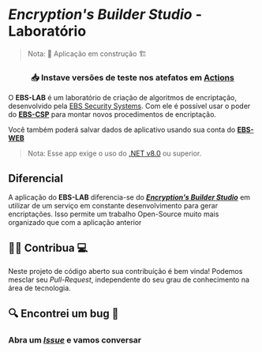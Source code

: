 # _Encryption's Builder Studio_ - Laboratório

> Nota: 🚧 Aplicação em construção 🏗️

<h3 align=center> 
  
  📥 Instave versões de teste nos atefatos em **[Actions](https://github.com/EBS-Security-Systems/EBS-LAB/actions)**

</h3>

O **EBS-LAB** é um laboratório de criação de algoritmos de encriptação, desenvolvido pela [EBS Security Systems](https://ebs-systems.epizy.com/). Com ele é possível usar o poder do **[EBS-CSP](https://csp.ebs-systems.epizy.com/)** para montar novos procedimentos de encriptação.

Você também poderá salvar dados de aplicativo usando sua conta do [**EBS-WEB**](https://web.ebs-systems.epizy.com/)

> Nota: Esse app exige o uso do [.NET v8.0](https://dotnet.microsoft.com/pt-br/download/dotnet/8.0) ou superior.

## Diferencial

A aplicação do **EBS-LAB** diferencia-se do ***[Encryption's Builder Studio](https://thiagosousa81.wordpress.com/ebs)*** em utilizar de um serviço em constante desenvolvimento para gerar encriptações. Isso permite um trabalho Open-Source muito mais organizado que com a aplicação anterior

## 🧑‍💻 Contribua 💻

Neste projeto de código aberto sua contribuíção é bem vinda! Podemos mesclar seu _Pull-Request_, independente do seu grau de conhecimento na área de tecnologia.

## 🔍 Encontrei um bug 🐞

### Abra um _[Issue](https://github.com/EBS-Security-Systems/EBS-LAB/issues/new/choose)_ e vamos conversar
